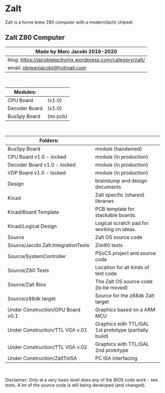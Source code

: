 # Zalt

Zalt is a home brew Z80 computer with a modern(isch) chipset.

## Zalt Z80 Computer

| Made by Marc Jacobi 2016-2020 |
| --- |
| blog: https://jacobielectronix.wordpress.com/category/zalt/
| email: obiwanjacobi@hotmail.com

<br/>

| Modules: | |
| --- | --- |
| CPU Board | (v1.0) |
| Decoder Board | (v1.0) |
| BusSpy Board | (no pcb) |

<br/>

| Folders: |   |
| --- | --- |
| BusSpy Board | module (handwired)
| CPU Board v1.0 - locked | module (in production)
| Decoder Board v1.0 - locked | module (in production)
| VDP Board v1.0 - locked | module (in production)
| Design | braindump and design documents
| Kicad | Zalt specific (shared) libraries
| Kicad/Board Template | PCB template for stackable boards.
| Kicad/Logical Design | Logical scratch pad for working on ideas.
| Source | Zalt OS source code
| Source/Jacobi.Zalt.IntegrationTests | Zim80 tests
| Source/SystemController | PSoC5 project and source code
| Source/Z80 Tests | Location for all kinds of test code
| Source/Zalt Bios | The Zalt OS source code (to be moved)
| Source/z88dk target | Source for the z88dk Zalt target
| Under Construction/GPU Board v0.1 | Graphics based on a ARM MCU
| Under Construction/TTL VGA v.01 | Graphics with TTL/GAL 1st prototype (partially build)
| Under Construction/TTL VGA v.02 | Graphics with TTL/GAL 2nd prototype
| Under Construction/ZaltToISA | PC ISA interfacing

<br/>

Disclaimer: Only at a very basic level does any of the BIOS code work - see tests. A lot of the source code is still being developed (and changed).
